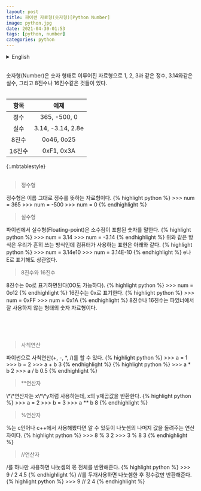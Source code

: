 ```yaml
---
layout: post
title: 파이썬 자료형(숫자형)[Python Number]
image: python.jpg
date: 2021-04-30-01:53
tags: [python, number]
categories: python
---
```


<details>
<summary>English</summary>
<div markdown="1">


<br>


---------------------------------------------------------------------------------------------------
</div>
</details>
<br>

숫자형(Number)은 숫자 형태로 이루어진 자료형으로 1, 2, 3과 같은 정수, 3.14와같은 실수, 그리고 8진수나 16진수같은 것들이 있다.<br><br>

|항목|예제|
|:---:|:---:|
|정수|365, -500, 0|
|실수|3.14, -3.14, 2.8e|
|8진수|0o46, 0o25|
|16진수|0xF1, 0x3A|
{:.mbtablestyle}
<br><br>

<Blockquote>정수형</Blockquote>
정수형은 이름 그대로 정수를 뜻하는 자료형이다.
{% highlight python %}
>>> num = 365
>>> num = -500
>>> num = 0
{% endhighlight %}

<br>
<Blockquote>실수형</Blockquote>
파이썬에서 실수형(Floating-point)은 소수점이 포함된 숫자를 말한다.
{% highlight python %}
>>> num = 3.14
>>> num = -3.14
{% endhighlight %}
위와 같은 방식은 우리가 흔히 쓰는 방식인데 컴퓨터가 사용하는 표현은 아래와 같다.
{% highlight python %}
>>> num = 3.14e10
>>> num = 3.14E-10
{% endhighlight %}
e나 E로 표기해도 상관없다.

<br>

<Blockquote>8진수와 16진수</Blockquote>
8진수는 0o로 표기하면된다(0O도 가능하다).
{% highlight python %}
>>> num = 0o12
{% endhighlight %}
16진수는 0x로 표기한다.
{% highlight python %}
>>> num = 0xFF
>>> num = 0x1A
{% endhighlight %}
8진수나 16진수는 파있너에서 잘 사용하지 않는 형태의 숫자 자료형이다.

<br><br><br>

<Blockquote>사칙연산</Blockquote>
파이썬으로 사칙연산(+, -, *, /)를 할 수 있다.
{% highlight python %}
>>> a = 1
>>> b = 2
>>> a + b
3
{% endhighlight %}
{% highlight python %}
>>> a * b
2
>>> a / b
0.5
{% endhighlight %}

<br>

<Blockquote>**연산자</Blockquote>
\*\*연산자는 x\*\*y처럼 사용하는데, x의 y제곱값을 반환한다.
{% highlight python %}
>>> a = 2
>>> b = 3
>>> a ** b
8
{% endhighlight %}

<br>

<Blockquote>%연산자</Blockquote>
%는 c언어나 c++에서 사용해봤다면 알 수 있듯이 나눗셈의 나머지 값을 돌려주는 연산자이다.
{% highlight python %}
>>> 8 % 3
2
>>> 3 % 8
3
{% endhighlight %}

<br>

<Blockquote>//연산자</Blockquote>
/를 하나만 사용하면 나눗셈의 몫 전체를 반환해준다.
{% highlight python %}
>>> 9 / 2
4.5
{% endhighlight %}
//를 두개사용하면 나눗셈한 후 정수값만 반환해준다.
{% highlight python %}
>>> 9 // 2
4
{% endhighlight %}